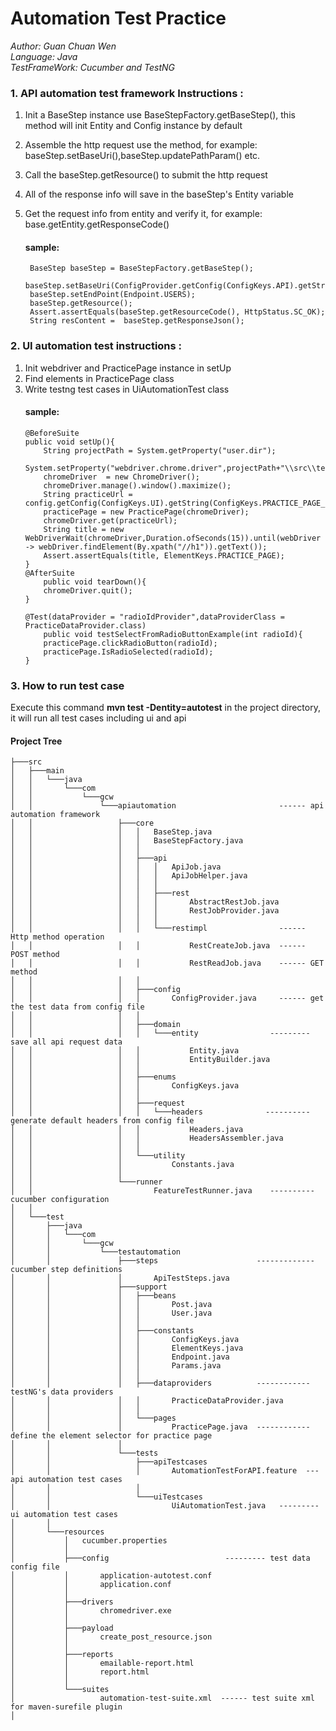 # Automation Test Practice
*Author: Guan Chuan Wen*  
*Language: Java*  
*TestFrameWork: Cucumber and TestNG*


### 1. API automation test framework Instructions  :  
1. Init a BaseStep instance use BaseStepFactory.getBaseStep(), this method will init Entity and Config instance by default
2. Assemble the http request use the method, for example: baseStep.setBaseUri(),baseStep.updatePathParam() etc.
3. Call the baseStep.getResource() to submit the http request
4. All of the response info will save in the baseStep's Entity variable
5. Get the request info from entity and verify it, for example: base.getEntity.getResponseCode()  

   #### sample:
        BaseStep baseStep = BaseStepFactory.getBaseStep();
        baseStep.setBaseUri(ConfigProvider.getConfig(ConfigKeys.API).getString(ConfigKeys.BASE_URI));
        baseStep.setEndPoint(Endpoint.USERS);
        baseStep.getResource();
        Assert.assertEquals(baseStep.getResourceCode(), HttpStatus.SC_OK);
        String resContent =  baseStep.getResponseJson();
    

### 2. UI automation test instructions :
1. Init webdriver and PracticePage instance in setUp
2. Find elements in PracticePage class
3. Write testng test cases in UiAutomationTest class
    #### sample:
       @BeforeSuite
       public void setUp(){
           String projectPath = System.getProperty("user.dir");
           System.setProperty("webdriver.chrome.driver",projectPath+"\\src\\test\\resources\\drivers\\chromedriver.exe");
           chromeDriver  = new ChromeDriver();
           chromeDriver.manage().window().maximize();
           String practiceUrl = config.getConfig(ConfigKeys.UI).getString(ConfigKeys.PRACTICE_PAGE_URI);
           practicePage = new PracticePage(chromeDriver);
           chromeDriver.get(practiceUrl);
           String title = new WebDriverWait(chromeDriver,Duration.ofSeconds(15)).until(webDriver -> webDriver.findElement(By.xpath("//h1")).getText());
           Assert.assertEquals(title, ElementKeys.PRACTICE_PAGE);
       }
       @AfterSuite
           public void tearDown(){
           chromeDriver.quit();
       }
       
       @Test(dataProvider = "radioIdProvider",dataProviderClass = PracticeDataProvider.class)
           public void testSelectFromRadioButtonExample(int radioId){
           practicePage.clickRadioButton(radioId);
           practicePage.IsRadioSelected(radioId);
       }

### 3. How to run test case  
Execute this command **mvn test -Dentity=autotest** in the project directory, it will run all test cases including ui and api 


#### Project Tree
    ├───src
    │   ├───main
    │   │   └───java
    │   │       └───com
    │   │           └───gcw
    │   │               └───apiautomation                       ------ api automation framework
    │   │                   ├───core
    │   │                   │   │   BaseStep.java
    │   │                   │   │   BaseStepFactory.java
    │   │                   │   │   
    │   │                   │   ├───api
    │   │                   │   │   │   ApiJob.java
    │   │                   │   │   │   ApiJobHelper.java
    │   │                   │   │   │   
    │   │                   │   │   ├───rest
    │   │                   │   │   │       AbstractRestJob.java
    │   │                   │   │   │       RestJobProvider.java
    │   │                   │   │   │       
    │   │                   │   │   └───restimpl                ------ Http method operation
    │   │                   │   │           RestCreateJob.java  ------ POST method
    │   │                   │   │           RestReadJob.java    ------ GET method
    │   │                   │   │          
    │   │                   │   ├───config
    │   │                   │   │       ConfigProvider.java     ------ get the test data from config file
    │   │                   │   │       
    │   │                   │   ├───domain
    │   │                   │   │   └───entity                --------- save all api request data
    │   │                   │   │           Entity.java
    │   │                   │   │           EntityBuilder.java
    │   │                   │   │           
    │   │                   │   ├───enums
    │   │                   │   │       ConfigKeys.java
    │   │                   │   │       
    │   │                   │   ├───request
    │   │                   │   │   └───headers              ---------- generate default headers from config file
    │   │                   │   │           Headers.java
    │   │                   │   │           HeadersAssembler.java
    │   │                   │   │           
    │   │                   │   └───utility
    │   │                   │           Constants.java
    │   │                   │           
    │   │                   └───runner
    │   │                           FeatureTestRunner.java    ---------- cucumber configuration
    │   │                           
    │   └───test
    │       ├───java
    │       │   └───com
    │       │       └───gcw
    │       │           └───testautomation
    │       │               ├───steps                      ------------- cucumber step definitions
    │       │               │       ApiTestSteps.java
    │       │               ├───support
    │       │               │   ├───beans
    │       │               │   │       Post.java
    │       │               │   │       User.java
    │       │               │   │       
    │       │               │   ├───constants
    │       │               │   │       ConfigKeys.java
    │       │               │   │       ElementKeys.java
    │       │               │   │       Endpoint.java
    │       │               │   │       Params.java
    │       │               │   │       
    │       │               │   ├───dataproviders          ------------ testNG's data providers
    │       │               │   │       PracticeDataProvider.java
    │       │               │   │       
    │       │               │   └───pages
    │       │               │           PracticePage.java  ------------ define the element selector for practice page
    │       │               │           
    │       │               └───tests
    │       │                   ├───apiTestcases
    │       │                   │       AutomationTestForAPI.feature  --- api automation test cases                                 
    │       │                   │       
    │       │                   └───uiTestcases
    │       │                           UiAutomationTest.java   --------- ui automation test cases
    │       │                           
    │       └───resources
    │           │   cucumber.properties                
    │           │   
    │           ├───config                          --------- test data config file 
    │           │       application-autotest.conf
    │           │       application.conf
    │           │       
    │           ├───drivers
    │           │       chromedriver.exe
    │           │       
    │           ├───payload
    │           │       create_post_resource.json
    │           │       
    │           ├───reports
    │           │       emailable-report.html
    │           │       report.html
    │           │       
    │           └───suites
    │                   automation-test-suite.xml  ------ test suite xml for maven-surefile plugin             
    │

